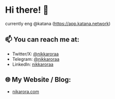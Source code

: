 # Hi there! 👋

currently eng @katana (https://app.katana.network)

## 📫 You can reach me at:

- Twitter/X: [@nikkaroraa](https://twitter.com/nikkaroraa)
- Telegram: [@nikkaroraa](https://t.me/nikkaroraa)
- LinkedIn: [nikkaroraa](https://www.linkedin.com/in/nikkaroraa/)

## 🌐 My Website / Blog:

- [nikarora.com](https://nikarora.com)
